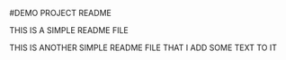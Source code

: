 #DEMO PROJECT README

THIS IS A SIMPLE README FILE 

THIS IS ANOTHER SIMPLE README FILE THAT I ADD SOME TEXT TO IT